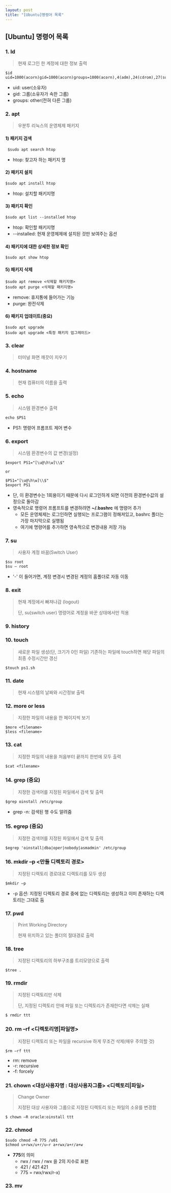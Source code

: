 ```yaml
---
layout: post
title: "[Ubuntu]명령어 목록"
---
```






## [Ubuntu] 명령어 목록



### 1. Id

> 현재 로그인 한 계정에 대한 정보 출력

~~~shell
$id
uid=1000(acorn)gid=1000(acorn)groups=1000(acorn),4(adm),24(cdrom),27(sudo),30(dip),46(plugdev),116(lpadmin),126(sambashare)
~~~

- uid: user(소유자)
- gid: 그룹(소유자가 속한 그룹)
- groups: other(전혀 다른 그룹)



### 2. apt

> 우분투 리눅스의 운영체제 패키지



#### 1) 패키지 검색

~~~shell
 $sudo apt search htop
~~~

- htop: 찾고자 하는 패키지 명



#### 2) 패키지 설치

~~~shell
$sudo apt install htop
~~~

- htop: 설치할 패키지명



#### 3) 패키지 확인

~~~shell
$sudo apt list --installed htop
~~~

- htop: 확인할 패키지명
- --installed: 현재 운영체제에 설치된 것만 보여주는 옵션



#### 4) 패키지에 대한 상세한 정보 확인

~~~shell
$sudo apt show htop
~~~



#### 5) 패키지 삭제

~~~shell
$sudo apt remove <삭제할 패키지명>
$sudo apt purge <삭제할 패키지명>
~~~

- remove: 휴지통에 들어가는 기능
- purge: 완전삭제



#### 6) 패키지 업데이트(중요)

~~~shell
$sudo apt upgrade
$sudo apt upgrade <특정 패키지 업그레이드>
~~~



### 3. clear

> 터미널 화면 깨끗이 지우기



### 4. hostname

> 현재 컴퓨터의 이름을 출력



### 5. echo

> 시스템 환경변수 출력

~~~shell
echo $PS1
~~~

- PS1: 명령어 프롬프트 제어 변수



### 6. export

> 시스템 환경변수의 값 변경(설정)

~~~shell
$export PS1="[\u@\h\w]\\$"

or

$PS1="[\u@\h\w]\\$"
$export PS1
~~~

- 단, 이 환경변수는 1회용이기 때문에 다시 로그인하게 되면 이전의 환경변수값의 설정으로 돌아감
- 영속적으로 명령어 프롬프트를 변경하려면 **~/.bashrc** 에 명령어 추가
  - 모든 운영체제는 로그인하면 실행되는 프로그램이 정해져있고, bashrc 폴더는 가장 마지막으로 실행됨
  - 여기에 명령어를 추가하면 영속적으로 변경내용 저장 가능



### 7. su

> 사용자 계정 바꿈(Switch User)

~~~shell
$su root
$su – root
~~~

- '-' 이 들어가면, 계정 변경시 변경된 계정의 홈폴더로 자동 이동



### 8. exit

> 현재 계정에서 빠져나감 (logout)
>
> 단, su(switch user) 명령어로 계정을 바꾼 상태에서만 적용



### 9. history



### 10. touch

> 새로운 파일 생성(단, 크기가 0인 파일)
> 기존하는 파일에 touch하면 해당 파일의 최종 수정시간만 갱신

~~~shell
$touch ps1.sh
~~~



### 11. date

> 현재 시스템의 날짜와 시간정보 출력



### 12. more or less

> 지정한 파일의 내용을 한 페이지씩 보기

~~~shell
$more <filename>
$less <filename>
~~~



### 13. cat

> 지정한 파일의 내용을 처음부터 끝까지 한번에 모두 출력

~~~shell
$cat <filename>
~~~



### 14. grep (중요)

> 지정한 검색어를 지정된 파일에서 검색 및 출력

~~~shell
$grep oinstall /etc/group
~~~

- grep -n: 검색된 행 수도 알려줌



### 15. egrep (중요)

> 지정한 검색어를 지정된 파일에서 검색 및 출력

~~~shell
$egrep 'oinstall|dba|oper|nobody|asmadmin' /etc/group
~~~



### 16. mkdir –p <만들 디렉토리 경로>

> 지정된 디렉토리 경로대로 디렉토리를 모두 생성

~~~shell
$mkdir –p 
~~~

- -p 옵션: 지정된 디렉토리 경로 중에 없는 디렉토리는 생성하고 이미 존재하는 디렉토리는 그대로 둠



### 17. pwd

> Print Working Directory
>
> 현재 위치하고 있는 폴더의 절대경로 출력



### 18. tree

> 지정된 디렉토리의 하부구조를 트리모양으로 출력

~~~shell
$tree .
~~~



### 19. rmdir

> 지정된 디렉토리만 삭제
>
> 단, 지정된 디렉토리 안에 파일 또는 디렉토리가 존재한다면 삭제는 실패

~~~shell
$ rmdir ttt
~~~



### 20. rm –rf <디렉토리명|파일명>

> 지정된 디렉토리 또는 파일을 recursive 하게 무조건 삭제(매우 주의할 것)

~~~shell
$rm –rf ttt
~~~

- rm: remove
- -r: recursive
- -f: forcely



### 21. chown <대상사용자명 : 대상사용자그룹> <디렉토리|파일>

> Change Owner
>
> 지정된 대상 사용자와 그룹으로 지정된 디렉토리 또는 파일의 소유를 변경함

~~~shell
$ chown –R oracle:oinstall ttt
~~~



### 22. chmod

~~~
$sudo chmod –R 775 /u01
$chmod u+rwx/u+r/u–r a+rwx/a+r/a+w
~~~

- **775**의 의미
  - rwx / rwx / rwx 을 2의 지수로 표현
  - 421 / 421 421
  - 775 = rwx/rwx/r-x)



### 23. mv